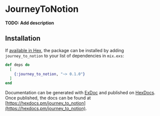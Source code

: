 # JourneyToNotion

**TODO: Add description**

## Installation

If [available in Hex](https://hex.pm/docs/publish), the package can be installed
by adding `journey_to_notion` to your list of dependencies in `mix.exs`:

```elixir
def deps do
  [
    {:journey_to_notion, "~> 0.1.0"}
  ]
end
```

Documentation can be generated with [ExDoc](https://github.com/elixir-lang/ex_doc)
and published on [HexDocs](https://hexdocs.pm). Once published, the docs can
be found at [https://hexdocs.pm/journey_to_notion](https://hexdocs.pm/journey_to_notion).

